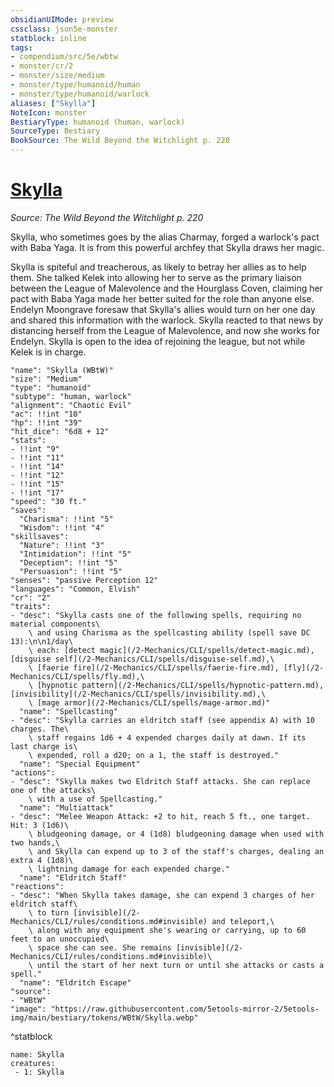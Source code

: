 ```yaml
---
obsidianUIMode: preview
cssclass: json5e-monster
statblock: inline
tags:
- compendium/src/5e/wbtw
- monster/cr/2
- monster/size/medium
- monster/type/humanoid/human
- monster/type/humanoid/warlock
aliases: ["Skylla"]
NoteIcon: monster
BestiaryType: humanoid (human, warlock)
SourceType: Bestiary
BookSource: The Wild Beyond the Witchlight p. 220
---
```

# [Skylla](2-Mechanics\CLI\bestiary\npc/skylla-wbtw.md)
*Source: The Wild Beyond the Witchlight p. 220*  

Skylla, who sometimes goes by the alias Charmay, forged a warlock's pact with Baba Yaga. It is from this powerful archfey that Skylla draws her magic.

Skylla is spiteful and treacherous, as likely to betray her allies as to help them. She talked Kelek into allowing her to serve as the primary liaison between the League of Malevolence and the Hourglass Coven, claiming her pact with Baba Yaga made her better suited for the role than anyone else. Endelyn Moongrave foresaw that Skylla's allies would turn on her one day and shared this information with the warlock. Skylla reacted to that news by distancing herself from the League of Malevolence, and now she works for Endelyn. Skylla is open to the idea of rejoining the league, but not while Kelek is in charge.

```statblock
"name": "Skylla (WBtW)"
"size": "Medium"
"type": "humanoid"
"subtype": "human, warlock"
"alignment": "Chaotic Evil"
"ac": !!int "10"
"hp": !!int "39"
"hit_dice": "6d8 + 12"
"stats":
- !!int "9"
- !!int "11"
- !!int "14"
- !!int "12"
- !!int "15"
- !!int "17"
"speed": "30 ft."
"saves":
  "Charisma": !!int "5"
  "Wisdom": !!int "4"
"skillsaves":
  "Nature": !!int "3"
  "Intimidation": !!int "5"
  "Deception": !!int "5"
  "Persuasion": !!int "5"
"senses": "passive Perception 12"
"languages": "Common, Elvish"
"cr": "2"
"traits":
- "desc": "Skylla casts one of the following spells, requiring no material components\
    \ and using Charisma as the spellcasting ability (spell save DC 13):\n\n1/day\
    \ each: [detect magic](/2-Mechanics/CLI/spells/detect-magic.md), [disguise self](/2-Mechanics/CLI/spells/disguise-self.md),\
    \ [faerie fire](/2-Mechanics/CLI/spells/faerie-fire.md), [fly](/2-Mechanics/CLI/spells/fly.md),\
    \ [hypnotic pattern](/2-Mechanics/CLI/spells/hypnotic-pattern.md), [invisibility](/2-Mechanics/CLI/spells/invisibility.md),\
    \ [mage armor](/2-Mechanics/CLI/spells/mage-armor.md)"
  "name": "Spellcasting"
- "desc": "Skylla carries an eldritch staff (see appendix A) with 10 charges. The\
    \ staff regains 1d6 + 4 expended charges daily at dawn. If its last charge is\
    \ expended, roll a d20; on a 1, the staff is destroyed."
  "name": "Special Equipment"
"actions":
- "desc": "Skylla makes two Eldritch Staff attacks. She can replace one of the attacks\
    \ with a use of Spellcasting."
  "name": "Multiattack"
- "desc": "Melee Weapon Attack: +2 to hit, reach 5 ft., one target. Hit: 3 (1d6)\
    \ bludgeoning damage, or 4 (1d8) bludgeoning damage when used with two hands,\
    \ and Skylla can expend up to 3 of the staff's charges, dealing an extra 4 (1d8)\
    \ lightning damage for each expended charge."
  "name": "Eldritch Staff"
"reactions":
- "desc": "When Skylla takes damage, she can expend 3 charges of her eldritch staff\
    \ to turn [invisible](/2-Mechanics/CLI/rules/conditions.md#invisible) and teleport,\
    \ along with any equipment she's wearing or carrying, up to 60 feet to an unoccupied\
    \ space she can see. She remains [invisible](/2-Mechanics/CLI/rules/conditions.md#invisible)\
    \ until the start of her next turn or until she attacks or casts a spell."
  "name": "Eldritch Escape"
"source":
- "WBtW"
"image": "https://raw.githubusercontent.com/5etools-mirror-2/5etools-img/main/bestiary/tokens/WBtW/Skylla.webp"
```
^statblock

```encounter-table
name: Skylla
creatures:
 - 1: Skylla
```